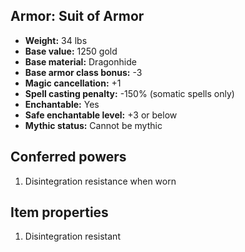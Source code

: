 ## Armor: Suit of Armor

- **Weight:** 34 lbs
- **Base value:** 1250 gold
- **Base material:** Dragonhide
- **Base armor class bonus:** -3
- **Magic cancellation:** +1
- **Spell casting penalty:** -150% (somatic spells only)
- **Enchantable:** Yes
- **Safe enchantable level:** +3 or below
- **Mythic status:** Cannot be mythic

## Conferred powers

1. Disintegration resistance when worn

## Item properties

1. Disintegration resistant
